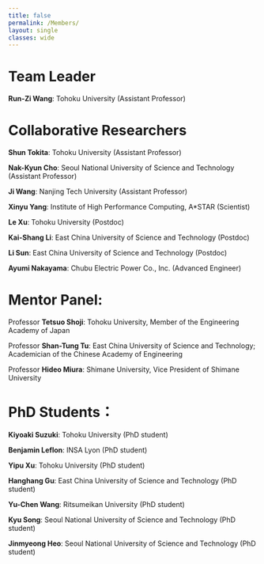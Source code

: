 ```yaml
---
title: false
permalink: /Members/
layout: single
classes: wide
---
```


# Team Leader

**Run-Zi Wang**: Tohoku University (Assistant Professor)

# Collaborative Researchers

**Shun Tokita**: Tohoku University (Assistant Professor)

**Nak-Kyun Cho**: Seoul National University of Science and Technology (Assistant Professor)

**Ji Wang**: Nanjing Tech University (Assistant Professor)

**Xinyu Yang**: Institute of High Performance Computing, A*STAR (Scientist)

**Le Xu**: Tohoku University (Postdoc)

**Kai-Shang Li**: East China University of Science and Technology (Postdoc)

**Li Sun**: East China University of Science and Technology (Postdoc)

**Ayumi Nakayama**: Chubu Electric Power Co., Inc. (Advanced Engineer)

# Mentor Panel:
Professor **Tetsuo Shoji**: Tohoku University, Member of the Engineering Academy of Japan

Professor **Shan-Tung Tu**:  East China University of Science and Technology; Academician of the Chinese Academy of Engineering

Professor **Hideo Miura**: Shimane University, Vice President of Shimane University

# PhD Students：

**Kiyoaki Suzuki**: Tohoku University (PhD student)

**Benjamin Leflon**: INSA Lyon (PhD student)

**Yipu Xu**: Tohoku University (PhD student)

**Hanghang Gu**: East China University of Science and Technology (PhD student)

**Yu-Chen Wang**: Ritsumeikan University (PhD student)

**Kyu Song**: Seoul National University of Science and Technology (PhD student)

**Jinmyeong Heo**: Seoul National University of Science and Technology (PhD student)


